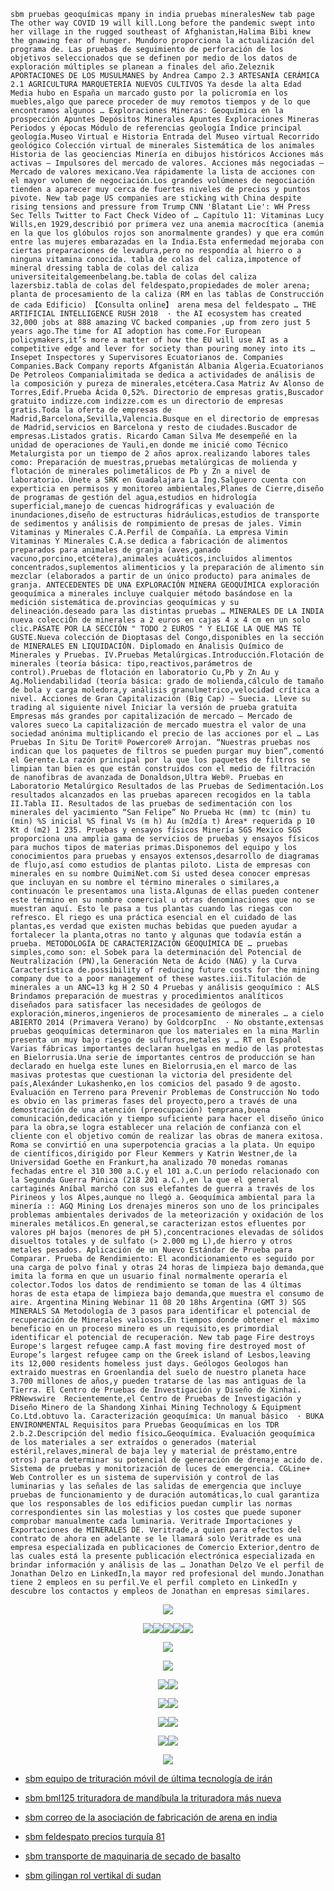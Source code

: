 
```
sbm pruebas geoquímicas mpany in india pruebas mineralesNew tab page The other way COVID 19 will kill.Long before the pandemic swept into her village in the rugged southeast of Afghanistan,Halima Bibi knew the gnawing fear of hunger. Mundoro proporciona la actualización del programa de. Las pruebas de seguimiento de perforación de los objetivos seleccionados que se definen por medio de los datos de exploración múltiples se planean a finales del año.Zeleznik APORTACIONES DE LOS MUSULMANES by Andrea Campo 2.3 ARTESANÍA CERÁMICA 2.1 AGRICULTURA MARQUETERÍA NUEVOS CULTIVOS Ya desde la alta Edad Media hubo en España un marcado gusto por la policromía en los muebles,algo que parece proceder de muy remotos tiempos y de lo que encontramos algunos … Exploraciones Mineras: Geoquímica en la prospección Apuntes Depósitos Minerales Apuntes Exploraciones Mineras Periodos y épocas Módulo de referencias geología Índice principal geología.Museo Virtual e Historia Entrada del Museo virtual Recorrido geológico Colección virtual de minerales Sistemática de los animales Historia de las geociencias Minería en dibujos históricos Acciones más activas — Impulsores del mercado de valores. Acciones más negociadas — Mercado de valores mexicano.Vea rápidamente la lista de acciones con el mayor volumen de negociación.Los grandes volúmenes de negociación tienden a aparecer muy cerca de fuertes niveles de precios y puntos pivote. New tab page US companies are sticking with China despite rising tensions and pressure from Trump CNN 'Blatant Lie': WH Press Sec Tells Twitter to Fact Check Video of … Capítulo 11: Vitaminas Lucy Wills,en 1929,describió por primera vez una anemia macrocítica (anemia en la que los glóbulos rojos son anormalmente grandes) y que era común entre las mujeres embarazadas en la India.Esta enfermedad mejoraba con ciertas preparaciones de levadura,pero no respondía al hierro o a ninguna vitamina conocida. tabla de colas del caliza,impotence of mineral dressing tabla de colas del caliza universiteitalgemeenbelang.be.tabla de colas del caliza lazersbiz.tabla de colas del feldespato,propiedades de moler arena; planta de procesamiento de la caliza (RM en las tablas de Construcción de cada Edificio) 【Consulta online】 arena mesa del feldespato … THE ARTIFICIAL INTELLIGENCE RUSH 2018  · the AI ecosystem has created 32,000 jobs at 888 amazing VC backed companies ️,up from zero just 5 years ago.The time for AI adoption has come.For European policymakers,it’s more a matter of how the EU will use AI as a competitive edge and lever for society than pouring money into its … Insepet Inspectores y Supervisores Ecuatorianos de. Companies Companies.Back Company reports Afganistán Albania Algeria.Ecuatorianos De Petroleos Companialimitada se dedica a actividades de análisis de la composición y pureza de minerales,etcétera.Casa Matriz Av Alonso de Torres,Edif.Prueba Ácida 0,52%. Directorio de empresas gratis,Buscador gratuito indizze.com indizze.com es un directorio de empresas gratis.Toda la oferta de empresas de Madrid,Barcelona,Sevilla,Valencia.Busque en el directorio de empresas de Madrid,servicios en Barcelona y resto de ciudades.Buscador de empresas.Listados gratis. Ricardo Caman Silva Me desempeñé en la unidad de operaciones de Yauli,en donde me inicié como Técnico Metalurgista por un tiempo de 2 años aprox.realizando labores tales como: Preparación de muestras,pruebas metalúrgicas de molienda y flotación de minerales polimetálicos de Pb y Zn a nivel de laboratorio. Únete a SRK en Guadalajara La Ing.Salguero cuenta con experticia en permisos y monitoreo ambientales,Planes de Cierre,diseño de programas de gestión del agua,estudios en hidrología superficial,manejo de cuencas hidrográficas y evaluación de inundaciones,diseño de estructuras hidráulicas,estudios de transporte de sedimentos y análisis de rompimiento de presas de jales. Vimin Vitaminas y Minerales C.A.Perfil de Compañía. La empresa Vimin Vitaminas Y Minerales C.A.se dedica a fabricación de alimentos preparados para animales de granja (aves,ganado vacuno,porcino,etcétera),animales acuáticos,incluidos alimentos concentrados,suplementos alimenticios y la preparación de alimento sin mezclar (elaborados a partir de un único producto) para animales de granja. ANTECEDENTES DE UNA EXPLORACIÓN MINERA GEOQUÍMICA exploración geoquímica a minerales incluye cualquier método basándose en la medición sistemática de.provincias geoquímicas y su delineación.deseado para las distintas pruebas … MINERALES DE LA INDIA nueva colecciÓn de minerales a 2 euros en cajas 4 x 4 cm en un solo clic.PÁSATE POR LA SECCIÓN " TODO 2 EUROS " Y ELIGE LA QUE MAS TE GUSTE.Nueva colección de Dioptasas del Congo,disponibles en la sección de MINERALES EN LIQUIDACIÓN. Diplomado en Analisis Químico de Minerales y Pruebas. IV.Pruebas Metalúrgicas.Introducción.Flotación de minerales (teoría básica: tipo,reactivos,parámetros de control).Pruebas de flotación en laboratorio Cu,Pb y Zn Au y Ag.Moliendabilidad (teoría básica: grado de molienda,cálculo de tamaño de bola y carga moledora,y análisis granulmetrico,velocidad crítica a nivel. Acciones de Gran Capitalización (Big Cap) — Suecia. Lleve su trading al siguiente nivel Iniciar la versión de prueba gratuita Empresas más grandes por capitalización de mercado — Mercado de valores sueco La capitalización de mercado muestra el valor de una sociedad anónima multiplicando el precio de las acciones por el … Las Pruebas In Situ De Torit® Powercore® Arrojan. “Nuestras pruebas nos indican que los paquetes de filtros se pueden purgar muy bien”,comentó el Gerente.La razón principal por la que los paquetes de filtros se limpian tan bien es que están construidos con el medio de filtración de nanofibras de avanzada de Donaldson,Ultra Web®. Pruebas en Laboratorio Metalúrgico Resultados de las Pruebas de Sedimentación.Los resultados alcanzados en las pruebas aparecen recogidos en la tabla II.Tabla II. Resultados de las pruebas de sedimentación con los minerales del yacimiento “San Felipe” No Prueba Hc (mm) tc (min) tu (min) %S inicial %S final Vs (m h) Au (m2día t) Área* requerida p 10 Kt d (m2) 1 235. Pruebas y ensayos físicos Minería SGS Mexico SGS proporciona una amplia gama de servicios de pruebas y ensayos físicos para muchos tipos de materias primas.Disponemos del equipo y los conocimientos para pruebas y ensayos extensos,desarrollo de diagramas de flujo,así como estudios de plantas piloto. Lista de empresas con minerales en su nombre QuimiNet.com Si usted desea conocer empresas que incluyan en su nombre el término minerales o similares,a continuacón le presentamos una lista.Algunas de ellas pueden contener este término en su nombre comercial u otras denominaciones que no se muestran aquí. Esto le pasa a tus plantas cuando las riegas con refresco. El riego es una práctica esencial en el cuidado de las plantas,es verdad que existen muchas bebidas que pueden ayudar a fortalecer la planta,otras no tanto y algunas que todavía están a prueba. METODOLOGÍA DE CARACTERIZACIÓN GEOQUÍMICA DE … pruebas simples,como son: el Sobek para la determinación del Potencial de Neutralización (PN),la Generación Neta de Ácido (NAG) y la Curva Característica de.possibility of reducing future costs for the mining company due to a poor management of these wastes.iii.Titulación de minerales a un ANC=13 kg H 2 SO 4 Pruebas y análisis geoquímico : ALS Brindamos preparación de muestras y procedimientos analíticos diseñados para satisfacer las necesidades de geólogos de exploración,mineros,ingenieros de procesamiento de minerales … a cielo ABIERTO 2014 (Primavera Verano) by GoldcorpInc  · No obstante,extensas pruebas geoquímicas determinaron que los materiales en la mina Marlin presenta un muy bajo riesgo de sulfuros,metales y … RT en Español Varias fábricas importantes declaran huelgas en medio de las protestas en Bielorrusia.Una serie de importantes centros de producción se han declarado en huelga este lunes en Bielorrusia,en el marco de las masivas protestas que cuestionan la victoria del presidente del país,Alexánder Lukashenko,en los comicios del pasado 9 de agosto. Evaluación en Terreno para Prevenir Problemas de Construcción No todo es obvio en las primeras fases del proyecto,pero a través de una demostración de una atención (preocupación) temprana,buena comunicación,dedicación y tiempo suficiente para hacer el diseño único para la obra,se logra establecer una relación de confianza con el cliente con el objetivo común de realizar las obras de manera exitosa. Roma se convirtió en una superpotencia gracias a la plata. Un equipo de científicos,dirigido por Fleur Kemmers y Katrin Westner,de la Universidad Goethe en Frankurt,ha analizado 70 monedas romanas fechadas entre el 310 300 a.C.y el 101 a.C.un período relacionado con la Segunda Guerra Púnica (218 201 a.C.),en la que el general cartaginés Aníbal marchó con sus elefantes de guerra a través de los Pirineos y los Alpes,aunque no llegó a. Geoquímica ambiental para la minería :: AGQ Mining Los drenajes mineros son uno de los principales problemas ambientales derivados de la meteorización y oxidación de los minerales metálicos.En general,se caracterizan estos efluentes por valores pH bajos (menores de pH 5),concentraciones elevadas de sólidos disueltos totales y de sulfato (> 2.000 mg L),de hierro y otros metales pesados. Aplicación de un Nuevo Estándar de Prueba para Comparar. Prueba de Rendimiento: El acondicionamiento es seguido por una carga de polvo final y otras 24 horas de limpieza bajo demanda,que imita la forma en que un usuario final normalmente operaría el colector.Todos los datos de rendimiento se toman de las 4 últimas horas de esta etapa de limpieza bajo demanda,que muestra el consumo de aire. Argentina Mining Webinar 11 08 20 18hs Argentina (GMT 3) SGS MINERALS SA Metodología de 3 pasos para identificar el potencial de recuperación de Minerales valiosos.En tiempos donde obtener el máximo beneficio en un proceso minero es un requisito,es primordial identificar el potencial de recuperación. New tab page Fire destroys Europe's largest refugee camp.A fast moving fire destroyed most of Europe’s largest refugee camp on the Greek island of Lesbos,leaving its 12,000 residents homeless just days. Geólogos Geologos han extraido muestras en Groenlandia del suelo de nuestro planeta hace 3.700 millones de años,y pueden tratarse de las mas antiguas de la Tierra. El Centro de Pruebas de Investigación y Diseño de Xinhai. PRNewswire  Recientemente,el Centro de Pruebas de Investigación y Diseño Minero de la Shandong Xinhai Mining Technology & Equipment Co.Ltd.obtuvo la. Caracterización geoquímica: Un manual básico  · BUKA ENVIRONMENTAL Requisitos para Pruebas Geoquímicas en los TDR 2.b.2.Descripción del medio físico…Geoquímica. Evaluación geoquímica de los materiales a ser extraídos o generados (material estéril,relaves,mineral de baja ley y material de préstamo,entre otros) para determinar su potencial de generación de drenaje acido de. Sistema de pruebas y monitorización de luces de emergencia. CGLine+ Web Controller es un sistema de supervisión y control de las luminarias y las señales de las salidas de emergencia que incluye pruebas de funcionamiento y de duración automáticas,lo cual garantiza que los responsables de los edificios puedan cumplir las normas correspondientes sin las molestias y los costes que puede suponer comprobar manualmente cada luminaria. Veritrade Importaciones y Exportaciones de MINERALES DE. Veritrade,a quien para efectos del contrato de ahora en adelante se le llamará solo Veritrade es una empresa especializada en publicaciones de Comercio Exterior,dentro de las cuales está la presente publicación electrónica especializada en brindar información y análisis de las … Jonathan Delzo Ve el perfil de Jonathan Delzo en LinkedIn,la mayor red profesional del mundo.Jonathan tiene 2 empleos en su perfil.Ve el perfil completo en LinkedIn y descubre los contactos y empleos de Jonathan en empresas similares. 
```

<div align="center">

<a href="https://es-crusher.shibang-china.com/github&k=sbm+pruebas+geoqu%C3%ADmicas+mpany+in+india+pruebas+minerales"><img src="https://static.shibang-china.com/es/crusher/logo.jpg"></a>

<a href="https://es-crusher.shibang-china.com/github&k=sbm+pruebas+geoqu%C3%ADmicas+mpany+in+india+pruebas+minerales"><img src="https://static.shibang-china.com/es/crusher/index.jpg"></a><a href="https://es-crusher.shibang-china.com/material.htmlgithub&k=sbm+pruebas+geoqu%C3%ADmicas+mpany+in+india+pruebas+minerales"><img src="https://static.shibang-china.com/es/crusher/material.jpg"></a><a href="https://es-crusher.shibang-china.com/application.htmlgithub&k=sbm+pruebas+geoqu%C3%ADmicas+mpany+in+india+pruebas+minerales"><img src="https://static.shibang-china.com/es/crusher/application.jpg"></a><a href="https://es-crusher.shibang-china.com/aboutus.htmlgithub&k=sbm+pruebas+geoqu%C3%ADmicas+mpany+in+india+pruebas+minerales"><img src="https://static.shibang-china.com/es/crusher/aboutus.jpg"></a><a href="https://es-crusher.shibang-china.com/contact.htmlgithub&k=sbm+pruebas+geoqu%C3%ADmicas+mpany+in+india+pruebas+minerales"><img src="https://static.shibang-china.com/es/crusher/contact.jpg"></a>

<a href="https://es-crusher.shibang-china.com/github&k=sbm+pruebas+geoqu%C3%ADmicas+mpany+in+india+pruebas+minerales"><img src="https://static.shibang-china.com/es/crusher/banner.jpg"></a>

<a href="https://swt.shibang-china.com/github&k=sbm+pruebas+geoqu%C3%ADmicas+mpany+in+india+pruebas+minerales"><img src="https://static.shibang-china.com/es/crusher/text.jpg"></a>

<a href="https://swt.shibang-china.com/github&k=sbm+pruebas+geoqu%C3%ADmicas+mpany+in+india+pruebas+minerales"><img src="https://static.shibang-china.com/es/crusher/chat.jpg"></a><a href="https://es-crusher.shibang-china.com/contact.htmlgithub&k=sbm+pruebas+geoqu%C3%ADmicas+mpany+in+india+pruebas+minerales"><img src="https://static.shibang-china.com/es/crusher/message.jpg"></a>

<a href="https://es-crusher.shibang-china.com/products/pe.htmlgithub&k=sbm+pruebas+geoqu%C3%ADmicas+mpany+in+india+pruebas+minerales"><img src="https://static.shibang-china.com/es/crusher/pe.jpg"></a><a href="https://es-crusher.shibang-china.com/products/pf.htmlgithub&k=sbm+pruebas+geoqu%C3%ADmicas+mpany+in+india+pruebas+minerales"><img src="https://static.shibang-china.com/es/crusher/pf.jpg"></a>

<a href="https://es-crusher.shibang-china.com/products/hpt.htmlgithub&k=sbm+pruebas+geoqu%C3%ADmicas+mpany+in+india+pruebas+minerales"><img src="https://static.shibang-china.com/es/crusher/hpt.jpg"></a><a href="https://es-crusher.shibang-china.com/products/vsi.htmlgithub&k=sbm+pruebas+geoqu%C3%ADmicas+mpany+in+india+pruebas+minerales"><img src="https://static.shibang-china.com/es/crusher/vsi.jpg"></a>

<a href="https://es-crusher.shibang-china.com/products/klv.htmlgithub&k=sbm+pruebas+geoqu%C3%ADmicas+mpany+in+india+pruebas+minerales"><img src="https://static.shibang-china.com/es/crusher/klv.jpg"></a><a href="https://es-crusher.shibang-china.com/products/portable.htmlgithub&k=sbm+pruebas+geoqu%C3%ADmicas+mpany+in+india+pruebas+minerales"><img src="https://static.shibang-china.com/es/crusher/portable.jpg"></a>

<a href="https://swt.shibang-china.com/github&k=sbm+pruebas+geoqu%C3%ADmicas+mpany+in+india+pruebas+minerales"><img src="https://static.shibang-china.com/es/crusher/case.jpg"></a>

</div>


* [sbm equipo de trituración móvil de última tecnología de irán](sbm%20equipo%20de%20trituraci%C3%B3n%20m%C3%B3vil%20de%20%C3%BAltima%20tecnolog%C3%ADa%20de%20ir%C3%A1n.md)

* [sbm bml125 trituradora de mandíbula la trituradora más nueva](sbm%20bml125%20trituradora%20de%20mand%C3%ADbula%20la%20trituradora%20m%C3%A1s%20nueva.md)

* [sbm correo de la asociación de fabricación de arena en india](sbm%20correo%20de%20la%20asociaci%C3%B3n%20de%20fabricaci%C3%B3n%20de%20arena%20en%20india.md)

* [sbm feldespato precios turquía 81](sbm%20feldespato%20precios%20turqu%C3%ADa%2081.md)

* [sbm transporte de maquinaria de secado de basalto](sbm%20transporte%20de%20maquinaria%20de%20secado%20de%20basalto.md)

* [sbm gilingan rol vertikal di sudan](sbm%20gilingan%20rol%20vertikal%20di%20sudan.md)